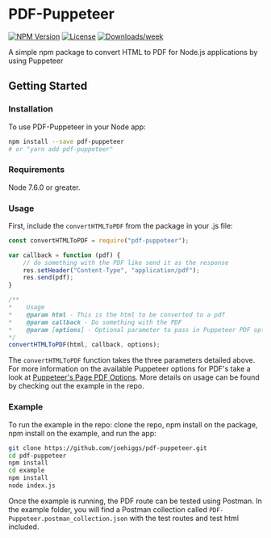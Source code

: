 # PDF-Puppeteer  
<!-- [START badges] -->
[![NPM Version](https://img.shields.io/npm/v/pdf-puppeteer.svg)](https://www.npmjs.com/package/pdf-puppeteer) [![License](https://img.shields.io/npm/l/pdf-puppeteer.svg)](https://github.com/westmonroe/pdf-puppeteer/blob/master/LICENSE) [![Downloads/week](https://img.shields.io/npm/dw/pdf-puppeteer.svg)](https://www.npmjs.com/package/pdf-puppeteer) 
<!-- [END badges] -->
A simple npm package to convert HTML to PDF for Node.js applications by using Puppeteer   

## Getting Started  

### Installation  

To use PDF-Puppeteer in your Node app:  
 
```bash
npm install --save pdf-puppeteer   
# or "yarn add pdf-puppeteer"
```  

### Requirements
Node 7.6.0 or greater.

### Usage  

First, include the `convertHTMLToPDF` from the package in your .js file:  

```js
const convertHTMLToPDF = require("pdf-puppeteer");

var callback = function (pdf) {
	// do something with the PDF like send it as the response
    res.setHeader("Content-Type", "application/pdf");
    res.send(pdf);
}

/**
*	 Usage
*    @param html - This is the html to be converted to a pdf
*    @param callback - Do something with the PDF
*    @param [options] - Optional parameter to pass in Puppeteer PDF options
*/
convertHTMLToPDF(html, callback, options);
```

The `convertHTMLToPDF` function takes the three parameters detailed above. For more information on the available Puppeteer options for PDF's take a look at [Puppeteer's Page PDF Options](https://github.com/GoogleChrome/puppeteer/blob/master/docs/api.md#pagepdfoptions). More details on usage can be found by checking out the example in the repo.

### Example  

To run the example in the repo: clone the repo, npm install on the package, npm install on the example, and run the app:  
```bash
git clone https://github.com/joehiggs/pdf-puppeteer.git  
cd pdf-puppeteer
npm install
cd example
npm install
node index.js
```  
Once the example is running, the PDF route can be tested using Postman. In the example folder, you will find a Postman collection called `PDF-Puppeteer.postman_collection.json` with the test routes and test html included. 
